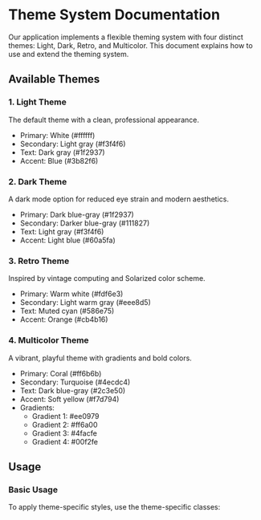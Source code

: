 # Theme System Documentation

Our application implements a flexible theming system with four distinct themes: Light, Dark, Retro, and Multicolor. This document explains how to use and extend the theming system.

## Available Themes

### 1. Light Theme

The default theme with a clean, professional appearance.

- Primary: White (#ffffff)
- Secondary: Light gray (#f3f4f6)
- Text: Dark gray (#1f2937)
- Accent: Blue (#3b82f6)

### 2. Dark Theme

A dark mode option for reduced eye strain and modern aesthetics.

- Primary: Dark blue-gray (#1f2937)
- Secondary: Darker blue-gray (#111827)
- Text: Light gray (#f3f4f6)
- Accent: Light blue (#60a5fa)

### 3. Retro Theme

Inspired by vintage computing and Solarized color scheme.

- Primary: Warm white (#fdf6e3)
- Secondary: Light warm gray (#eee8d5)
- Text: Muted cyan (#586e75)
- Accent: Orange (#cb4b16)

### 4. Multicolor Theme

A vibrant, playful theme with gradients and bold colors.

- Primary: Coral (#ff6b6b)
- Secondary: Turquoise (#4ecdc4)
- Text: Dark blue-gray (#2c3e50)
- Accent: Soft yellow (#f7d794)
- Gradients:
  - Gradient 1: #ee0979
  - Gradient 2: #ff6a00
  - Gradient 3: #4facfe
  - Gradient 4: #00f2fe

## Usage

### Basic Usage

To apply theme-specific styles, use the theme-specific classes:
